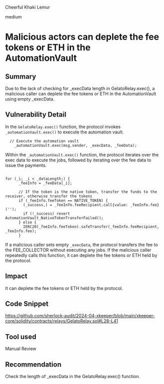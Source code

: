 Cheerful Khaki Lemur

medium

# Malicious actors can deplete the fee tokens or ETH in the AutomationVault

## Summary
Due to the lack of checking for _execData length in GelatoRelay.exec(), a malicious caller can deplete the fee tokens or ETH in the AutomationVault using empty _execData.

## Vulnerability Detail
In the `GelatoRelay.exec()` function, the protocol invokes` _automationVault.exec()` to execute the automation vault. 
```solidity
  // Execute the automation vault
    _automationVault.exec(msg.sender, _execData, _feeData);

```

Within the `_automationVault.exec()` function, the protocol iterates over the exec data to execute the jobs, followed by iterating over the fee data to issue the payments. 
```solidity

for (_i; _i < _dataLength;) {
      _feeInfo = _feeData[_i];

      // If the token is the native token, transfer the funds to the receiver, otherwise transfer the tokens
      if (_feeInfo.feeToken == NATIVE_TOKEN) {
        (_success,) = _feeInfo.feeRecipient.call{value: _feeInfo.fee}('');
        if (!_success) revert AutomationVault_NativeTokenTransferFailed();
      } else {
        IERC20(_feeInfo.feeToken).safeTransfer(_feeInfo.feeRecipient, _feeInfo.fee);
      }

```

If a malicious caller sets empty `_execData`, the protocol transfers the fee to the FEE_COLLECTOR without executing any jobs. If the malicious caller repeatedly calls this function, it can deplete the fee tokens or ETH held by the protocol.

## Impact
 It can deplete the fee tokens or ETH held by the protocol.

## Code Snippet
https://github.com/sherlock-audit/2024-04-xkeeper/blob/main/xkeeper-core/solidity/contracts/relays/GelatoRelay.sol#L28-L41

## Tool used

Manual Review

## Recommendation
Check the length of _execData in the GelatoRelay.exec() function.




